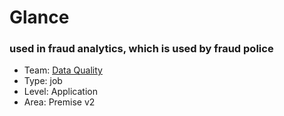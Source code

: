 # Glance
### used in fraud analytics, which is used by fraud police
* Team: [Data Quality](../teams/data-quality.md)
* Type: job
* Level: Application
* Area: Premise v2
